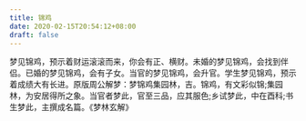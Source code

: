 ```yaml
---
title: 锦鸡
date: 2020-02-15T20:54:12+08:00
draft: false
---
```


梦见锦鸡，预示着财运滚滚而来，你会有正、横财。未婚的梦见锦鸡，会找到伴侣。已婚的梦见锦鸡，会有子女。当官的梦见锦鸡，会升官。学生梦见锦鸡，预示着成绩大有长进。原版周公解梦：梦锦鸡集园林，吉。锦鸡，有文彩似锦;集园林，为安居得所之象。当官者梦此，官至三品，应其服色;乡试梦此，中在酉科;书生梦此，主撰成名篇。《梦林玄解》